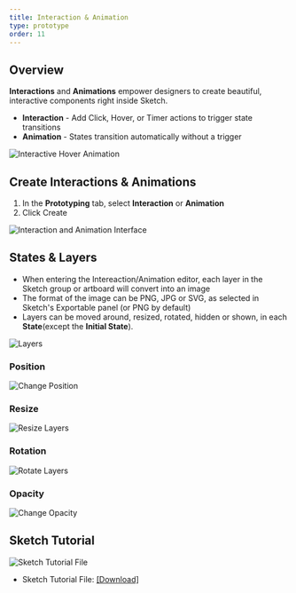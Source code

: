 ```yaml
---
title: Interaction & Animation
type: prototype
order: 11
---
```

## Overview

**Interactions** and **Animations** empower designers to create beautiful, interactive components right inside Sketch. 

- **Interaction** - Add Click, Hover, or  Timer actions to trigger state transitions
- **Animation** -  States transition automatically without a trigger

![Interactive Hover Animation](https://docs.animaapp.com/images/timeline/samples/components/buynow.gif)

## Create Interactions & Animations

 1. In the **Prototyping** tab, select **Interaction** or **Animation**
 2. Click Create

![Interaction and Animation Interface](http://f.cl.ly/items/0E1W1Q1G013s3V1c0Q05/Interactions%20Animations%20UI3x.png)

## States & Layers

* When entering the Intereaction/Animation editor, each layer in the Sketch group or artboard will convert into an image
* The format of the image can be PNG, JPG or SVG, as selected in Sketch's Exportable panel (or PNG by default)
* Layers can be moved around, resized, rotated, hidden or shown, in each **State**(except the **Initial State**).

![Layers](https://docs.animaapp.com/images/timeline/terminology/layers.png)

### Position

![Change Position](https://docs.animaapp.com/images/timeline/position.gif)

### Resize

![Resize Layers](https://docs.animaapp.com/images/timeline/resize.gif)

### Rotation

![Rotate Layers](https://docs.animaapp.com/images/timeline/rotate.gif)

### Opacity

![Change Opacity](https://docs.animaapp.com/images/timeline/opacity.gif)

## Sketch Tutorial 

![Sketch Tutorial File](http://f.cl.ly/items/0Q0T3w2t282b2E3j3i2i/Interaction%20Tutorial%20file.png)

- Sketch Tutorial File: [[Download]](https://www.dropbox.com/s/payd7gjthdkta3q/Interaction-Animation%20Tutorial%20v3.sketch?dl=1)

